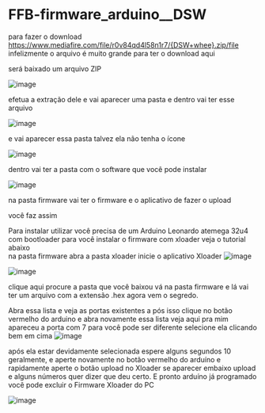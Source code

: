 # FFB-firmware_arduino__DSW



para fazer o download
https://www.mediafire.com/file/r0v84qd4l58n1r7/{DSW+whee}.zip/file
infelizmente o arquivo é muito grande para ter o download aqui

será baixado um arquivo ZIP

![image](https://github.com/Valdemir-DSW/FFB-firmware_arduino__DSW/assets/134114016/dc2fb559-0436-4501-b750-f3151a6a6adb)

efetua a extração dele e vai aparecer uma pasta
e dentro vai ter esse arquivo

![image](https://github.com/Valdemir-DSW/FFB-firmware_arduino__DSW/assets/134114016/ffbeaea7-c58b-4c7a-a51d-b006a982e1b5)

e vai aparecer essa pasta talvez ela não tenha o ícone

![image](https://github.com/Valdemir-DSW/FFB-firmware_arduino__DSW/assets/134114016/782f91cd-02c1-4354-b1b7-77ab46e9cf4c)

dentro vai ter a pasta com o software que você pode instalar

![image](https://github.com/Valdemir-DSW/FFB-firmware_arduino__DSW/assets/134114016/927c9616-b140-4381-90b3-b3b6c806ef45)

na pasta firmware vai ter o firmware e o aplicativo de fazer o upload 

você faz assim

Para instalar utilizar você precisa de um Arduino Leonardo atemega 32u4 
com bootloader para você instalar o firmware com xloader veja o tutorial abaixo  
na pasta firmware abra a pasta xloader inicie o aplicativo Xloader
![image](https://github.com/Valdemir-DSW/FFB-firmware_arduino__DSW/assets/134114016/f1e37641-8fd7-4925-981a-3164aa714bad)


![image](https://github.com/Valdemir-DSW/FFB-firmware_arduino__DSW/assets/134114016/85f7d4ce-e6ba-45c1-9dea-78ac810c7941)


 
 clique aqui procure a pasta que você baixou vá na pasta firmware e lá vai ter um arquivo com a extensão .hex
agora vem o segredo.

Abra essa lista e veja as portas existentes 
 a pós isso clique no botão vermelho do arduino e abra novamente essa lista veja aqui pra mim apareceu a porta com 7 para você pode ser diferente selecione ela clicando bem em cima 
  ![image](https://github.com/Valdemir-DSW/FFB-firmware_arduino__DSW/assets/134114016/0818fbbf-c9c0-471d-aee5-48115b145f22)


após ela estar devidamente selecionada espere alguns segundos 10 geralmente, e aperte novamente no botão vermelho do arduíno e rapidamente aperte o botão upload no Xloader 
se aparecer embaixo upload e alguns números quer dizer que deu certo. E pronto arduíno já programado você pode excluir o Firmware Xloader do PC

![image](https://github.com/Valdemir-DSW/FFB-firmware_arduino__DSW/assets/134114016/172ec137-ec48-4e83-a603-e20406a46a6f)


